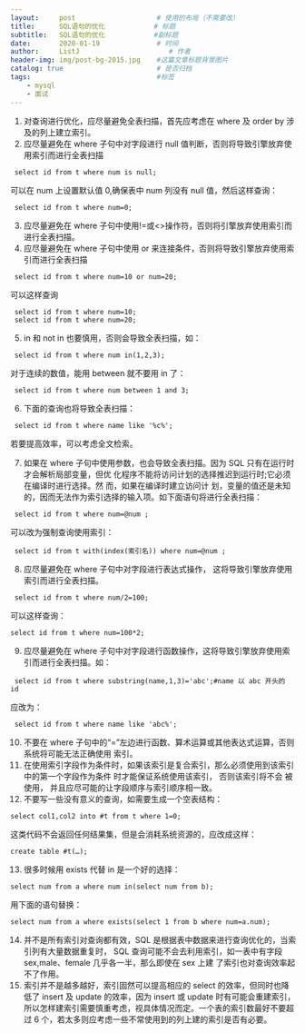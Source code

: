 ```yaml
---
layout:     post                    # 使用的布局（不需要改）
title:      SQL语句的优化            # 标题 
subtitle:   SQL语句的优化            #副标题
date:       2020-01-19              # 时间
author:     ListJ                      # 作者
header-img: img/post-bg-2015.jpg    #这篇文章标题背景图片
catalog: true                       # 是否归档
tags:                               #标签
    - mysql
    - 面试
---
```


 1. 对查询进行优化，应尽量避免全表扫描，首先应考虑在 where 及 order by 涉及的列上建立索引。
 2. 应尽量避免在 where 子句中对字段进行 null 值判断，否则将导致引擎放弃使用索引而进行全表扫描

```
 select id from t where num is null;
```
 可以在 num 上设置默认值 0,确保表中 num 列没有 null 值，然后这样查询：

```
 select id from t where num=0;
```

 3. 应尽量避免在 where 子句中使用!=或<>操作符，否则将引擎放弃使用索引而进行全表扫描。
 4. 应尽量避免在 where 子句中使用 or 来连接条件，否则将导致引擎放弃使用索引而进行全表扫描

```
 select id from t where num=10 or num=20;
```

可以这样查询

```
 select id from t where num=10;
 select id from t where num=20;
```

 5. in 和 not in 也要慎用，否则会导致全表扫描，如：

```
 select id from t where num in(1,2,3);
```

对于连续的数值，能用 between 就不要用 in 了：

```
 select id from t where num between 1 and 3;
```

 6. 下面的查询也将导致全表扫描：

```
 select id from t where name like '%c%';
```

若要提高效率，可以考虑全文检索。

 7. 如果在 where 子句中使用参数，也会导致全表扫描。因为 SQL 只有在运行时才会解析局部变量，但优
    化程序不能将访问计划的选择推迟到运行时;它必须在编译时进行选择。然 而，如果在编译时建立访问计
    划，变量的值还是未知的，因而无法作为索引选择的输入项。如下面语句将进行全表扫描：

```
 select id from t where num=@num ;
```

可以改为强制查询使用索引：

```
 select id from t with(index(索引名)) where num=@num ;
```

 8. 应尽量避免在 where 子句中对字段进行表达式操作， 这将导致引擎放弃使用索引而进行全表扫描。

```
 select id from t where num/2=100;
```
可以这样查询：

```
select id from t where num=100*2;
```

 9. 应尽量避免在 where 子句中对字段进行函数操作，这将导致引擎放弃使用索引而进行全表扫描。如：

```
 select id from t where substring(name,1,3)='abc';#name 以 abc 开头的 id
```
应改为：

```
 select id from t where name like 'abc%';
```

 10. 不要在 where 子句中的“=”左边进行函数、算术运算或其他表达式运算，否则系统将可能无法正确使用 索引。
 11. 在使用索引字段作为条件时，如果该索引是复合索引，那么必须使用到该索引中的第一个字段作为条件 时才能保证系统使用该索引， 否则该索引将不会
    被使用， 并且应尽可能的让字段顺序与索引顺序相一致。
 12. 不要写一些没有意义的查询，如需要生成一个空表结构：

```
select col1,col2 into #t from t where 1=0;
```

这类代码不会返回任何结果集，但是会消耗系统资源的，应改成这样：

```
create table #t(…);
```

 13. 很多时候用 exists 代替 in 是一个好的选择：

```
select num from a where num in(select num from b);
```

用下面的语句替换：

```
select num from a where exists(select 1 from b where num=a.num);
```

 14. 并不是所有索引对查询都有效，SQL 是根据表中数据来进行查询优化的，当索引列有大量数据重复时， SQL
    查询可能不会去利用索引，如一表中有字段 sex,male、female 几乎各一半，那么即使在 sex 上建
    了索引也对查询效率起不了作用。
 15. 索引并不是越多越好，索引固然可以提高相应的 select 的效率，但同时也降低了 insert 及 update 的效率，因为
    insert 或 update 时有可能会重建索引，所以怎样建索引需要慎重考虑，视具体情况而定。一个表的索引数最好不要超过 6
    个，若太多则应考虑一些不常使用到的列上建的索引是否有必要。



